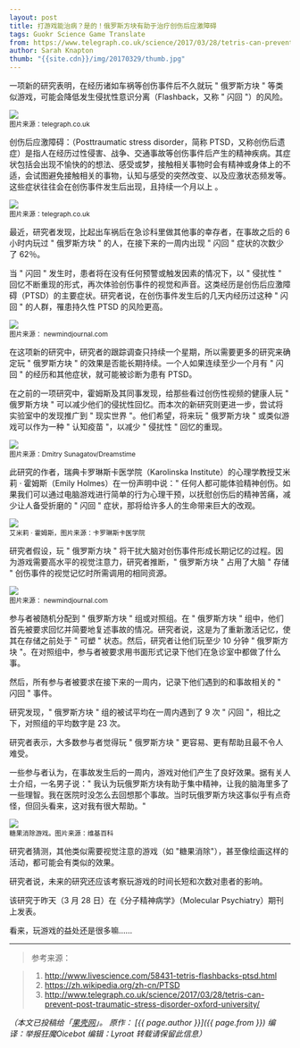 ```yaml
---
layout: post
title: 打游戏能治病？是的！俄罗斯方块有助于治疗创伤后应激障碍
tags: Guokr Science Game Translate
from: https://www.telegraph.co.uk/science/2017/03/28/tetris-can-prevent-post-traumatic-stress-disorder-oxford-university/
author: Sarah Knapton
thumb: "{{site.cdn}}/img/20170329/thumb.jpg"
---
```


一项新的研究表明，在经历诸如车祸等创伤事件后不久就玩 " 俄罗斯方块 " 等类似游戏，可能会降低发生侵扰性意识分离（Flashback，又称 " 闪回 "）的风险。

<img src="{{site.cdn}}/img/20170329/001.jpg"><br><small>
图片来源：telegraph.co.uk</small>

创伤后应激障碍：（Posttraumatic stress disorder，简称 PTSD，又称创伤后遗症）是指人在经历过性侵害、战争、交通事故等创伤事件后产生的精神疾病。其症状包括会出现不愉快的的想法、感受或梦，接触相关事物时会有精神或身体上的不适，会试图避免接触相关的事物，认知与感受的突然改变、以及应激状态频发等。这些症状往往会在创伤事件发生后出现，且持续一个月以上 。

<img src="{{site.cdn}}/img/20170329/002.jpg"><br><small>
图片来源：telegraph.co.uk</small>

最近，研究者发现，比起出车祸后在急诊科里做其他事的幸存者，在事故之后的 6 小时内玩过 " 俄罗斯方块 " 的人，在接下来的一周内出现 " 闪回 " 症状的次数少了 62％。

当 " 闪回 " 发生时，患者将在没有任何预警或触发因素的情况下，以 " 侵扰性 " 回忆不断重现的形式，再次体验创伤事件的视觉和声音。这类经历是创伤后应激障碍（PTSD）的主要症状。研究者说，在创伤事件发生后的几天内经历过这种 " 闪回 " 的人群，罹患持久性 PTSD 的风险更高。

<img src="{{site.cdn}}/img/20170329/003.jpg"><br><small>
图片来源： newmindjournal.com</small>

在这项新的研究中，研究者的跟踪调查只持续一个星期，所以需要更多的研究来确定玩 " 俄罗斯方块 " 的效果是否能长期持续。一个人如果连续至少一个月有 " 闪回 " 的经历和其他症状，就可能被诊断为患有 PTSD。

在之前的一项研究中，霍姆斯及其同事发现，给那些看过创伤性视频的健康人玩 " 俄罗斯方块 " 可以减少他们的侵扰性回忆。而本次的新研究则更进一步，尝试将实验室中的发现推广到 " 现实世界 "。他们希望，将来玩 " 俄罗斯方块 " 或类似游戏可以作为一种 " 认知疫苗 "，以减少 " 侵扰性 " 回忆的重现。

<img src="{{site.cdn}}/img/20170329/004.jpg"><br><small>
图片来源：Dmitry Sunagatov/Dreamstime</small>

此研究的作者，瑞典卡罗琳斯卡医学院（Karolinska Institute）的心理学教授艾米莉 · 霍姆斯（Emily Holmes）在一份声明中说：" 任何人都可能体验精神创伤。如果我们可以通过电脑游戏进行简单的行为心理干预，以抚慰创伤后的精神苦痛，减少让人备受折磨的 " 闪回 " 症状，那将给许多人的生命带来巨大的改观。

<img src="{{site.cdn}}/img/20170329/005.jpg"><br><small>
艾米莉 · 霍姆斯，图片来源：卡罗琳斯卡医学院</small>

研究者假设，玩 " 俄罗斯方块 " 将干扰大脑对创伤事件形成长期记忆的过程。因为游戏需要高水平的视觉注意力，研究者推断，" 俄罗斯方块 " 占用了大脑 " 存储 " 创伤事件的视觉记忆时所需调用的相同资源。

<img src="{{site.cdn}}/img/20170329/006.jpg"><br><small>
图片来源： newmindjournal.com</small>

参与者被随机分配到 " 俄罗斯方块 " 组或对照组。在 " 俄罗斯方块 " 组中，他们首先被要求回忆并简要地复述事故的情况。研究者说，这是为了重新激活记忆，使其在存储之前处于 " 可塑 " 状态。然后，研究者让他们玩至少 10 分钟 " 俄罗斯方块 "。在对照组中，参与者被要求用书面形式记录下他们在急诊室中都做了什么事。

然后，所有参与者被要求在接下来的一周内，记录下他们遇到的和事故相关的 " 闪回 " 事件。

研究发现，" 俄罗斯方块 " 组的被试平均在一周内遇到了 9 次 " 闪回 "，相比之下，对照组的平均数字是 23 次。

研究者表示，大多数参与者觉得玩 " 俄罗斯方块 " 更容易、更有帮助且最不令人难受。

一些参与者认为，在事故发生后的一周内，游戏对他们产生了良好效果。据有关人士介绍，一名男子说：" 我认为玩俄罗斯方块有助于集中精神，让我的脑海里多了一些理智。我在医院时没怎么去回想那个事故。当时玩俄罗斯方块这事似乎有点奇怪，但回头看来，这对我有很大帮助。"

<img src="{{site.cdn}}/img/20170329/007.jpg"><br><small>
糖果消除游戏。图片来源：维基百科</small>

研究者猜测，其他类似需要视觉注意的游戏（如 "糖果消除"），甚至像绘画这样的活动，都可能会有类似的效果。

研究者说，未来的研究还应该考察玩游戏的时间长短和次数对患者的影响。

该研究于昨天（3 月 28 日）在《分子精神病学》（Molecular Psychiatry）期刊上发表。

看来，玩游戏的益处还是很多嘛……

----

> 参考来源：

> 1. http://www.livescience.com/58431-tetris-flashbacks-ptsd.html
> 2. https://zh.wikipedia.org/zh-cn/PTSD
> 3. http://www.telegraph.co.uk/science/2017/03/28/tetris-can-prevent-post-traumatic-stress-disorder-oxford-university/


_（本文已投稿给「[果壳网](https://www.guokr.com/)」。 原作： [{{ page.author }}]({{ page.from }}) 编译：举报狂魔Oicebot 编辑：Lyroat 转载请保留此信息）_
